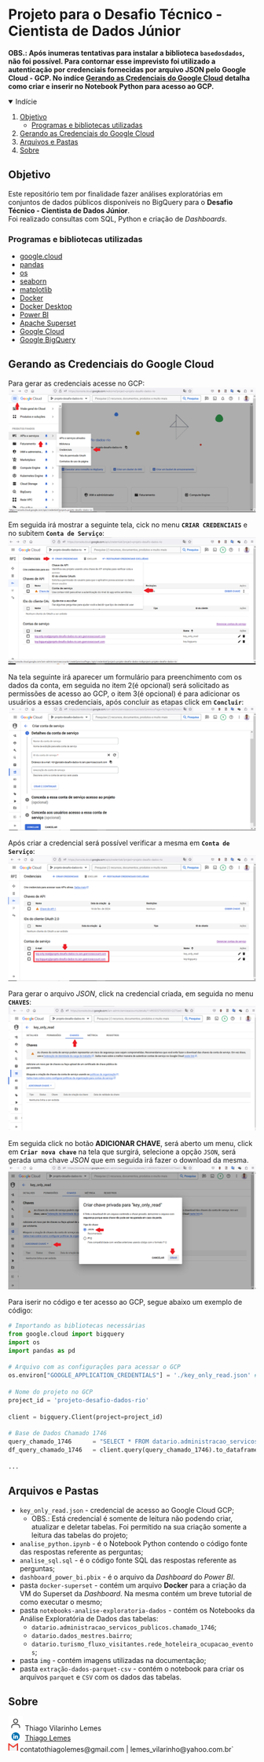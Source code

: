 # Projeto para o Desafio Técnico - Cientista de Dados Júnior

<b>OBS.: Após inumeras tentativas para instalar a biblioteca `basedosdados`, não foi possível. 
Para contornar esse imprevisto foi utilizado a autenticação por credenciais fornecidas por arquivo JSON pelo Google Cloud - GCP. No indíce <a href="#gerando-as-credenciais-do-google-cloud">Gerando as Credenciais do Google Cloud</a> detalha como criar e inserir no Notebook Python para acesso ao GCP.</b>

<!-- TABLE OF CONTENTS -->
<details open="open">
  <summary>Indície</summary>
  <ol>
    <li>
      <a href="#objetivo">Objetivo</a>
      <ul>
        <li><a href="#programas-e-bibliotecas-utilizadas">Programas e bibliotecas utilizadas</a></li>
      </ul>
    </li>
    <li>
      <a href="#gerando-as-credenciais-do-google-cloud">Gerando as Credenciais do Google Cloud</a>
    </li>
    <li>
      <a href="#arquivos-e-pastas">Arquivos e Pastas</a>
    </li>
    <li>
      <a href="#sobre">Sobre</a>
    </li>
  </ol>
</details>

<!-- objetivo -->
## Objetivo

<p>Este repositório tem por finalidade fazer análises exploratórias em conjuntos de dados públicos disponíveis no BigQuery para o <b>Desafio Técnico - Cientista de Dados Júnior</b>.</br>
Foi realizado consultas com SQL, Python e criação de <i>Dashboards</i>.

<!-- programas-e-bibliotecas -->
### Programas e bibliotecas utilizadas

  * [google.cloud](https://cloud.google.com/python/docs/reference?hl=pt-br)
  * [pandas](https://pandas.pydata.org/)
  * [os](https://www.w3schools.com/python/module_os.asp)
  * [seaborn](https://seaborn.pydata.org/)
  * [matplotlib](https://matplotlib.org/)
  * [Docker](https://www.docker.com/)
  * [Docker Desktop](https://www.docker.com/products/docker-desktop/)
  * [Power BI](https://powerbi.microsoft.com/pt-br/landing/free-account/?ef_id=_k_CjwKCAiAlcyuBhBnEiwAOGZ2S-k76RCXAYzzEqjiEgV_YZV48Jq3MUpNIPobr1GC5PSdxyCXfY4LBRoC1DgQAvD_BwE_k_&OCID=AIDcmmk4cy2ahx_SEM__k_CjwKCAiAlcyuBhBnEiwAOGZ2S-k76RCXAYzzEqjiEgV_YZV48Jq3MUpNIPobr1GC5PSdxyCXfY4LBRoC1DgQAvD_BwE_k_&gad_source=1&gclid=CjwKCAiAlcyuBhBnEiwAOGZ2S-k76RCXAYzzEqjiEgV_YZV48Jq3MUpNIPobr1GC5PSdxyCXfY4LBRoC1DgQAvD_BwE)
  * [Apache Superset](https://superset.apache.org/)
  * [Google Cloud](https://cloud.google.com)
  * [Google BigQuery](https://cloud.google.com/bigquery/)
  
  <!-- Para gerar as credenciais de acesso no GCP -->
## Gerando as Credenciais do Google Cloud

Para gerar as credenciais acesse no GCP:
<img src="./img/key_json_01.png">

Em seguida irá mostrar a seguinte tela, cick no menu <b>`CRIAR CREDENCIAIS`</b> e no subitem <b>`Conta de Serviço`</b>:
<img src="./img/key_json_03.png">

Na tela seguinte irá aparecer um formulário para preenchimento com os dados da conta, em seguida no item 2(é opcional) será solicitado as permissões de acesso ao GCP, o item 3(é opcional) é para adicionar os usuários a essas credenciais, após concluir as etapas click em <b>`Concluir`</b>:
<img src="./img/key_json_04.png">

Após criar a credencial será possível verificar a mesma em <b>`Conta de Serviço`</b>:
<img src="./img/key_json_05.png">

Para gerar o arquivo <i>JSON</i>, click na credencial criada, em seguida no menu <b>`CHAVES`</b>:
<img src="./img/key_json_06.png">

Em seguida click no botão <b>ADICIONAR CHAVE</b>, será aberto um menu, click em <b>`Criar nova chave`</b> na tela que surgirá, selecione a opção `JSON`, será  gerada uma chave <i>JSON</i> que em seguida irá fazer o download da mesma. 
<img src="./img/key_json_07.png">

Para iserir no código e ter acesso ao GCP, segue abaixo um exemplo de código:

```python
# Importando as bibliotecas necessárias
from google.cloud import bigquery
import os
import pandas as pd

# Arquivo com as configurações para acessar o GCP
os.environ["GOOGLE_APPLICATION_CREDENTIALS"] = './key_only_read.json' # key_only_read.json é a credencial gerada pelo GCP que está localizada na raiz do projeto

# Nome do projeto no GCP
project_id = 'projeto-desafio-dados-rio'

client = bigquery.Client(project=project_id)

# Base de Dados Chamado 1746
query_chamado_1746      = "SELECT * FROM datario.administracao_servicos_publicos.chamado_1746 LIMIT 50000;"
df_query_chamado_1746   = client.query(query_chamado_1746).to_dataframe()

...
```

<!-- arquivos-e-pastas -->
## Arquivos e Pastas

  * `key_only_read.json` - credencial de acesso ao Google Cloud GCP;
    - OBS.: Está credencial é somente de leitura não podendo criar, atualizar e deletar tabelas. Foi permitido na sua criação somente a leitura das tabelas do projeto;
  * `analise_python.ipynb` - é o Notebook Python contendo o código fonte das respostas referente as perguntas;
  * `analise_sql.sql` - é o código fonte SQL das respostas referente as perguntas;
  * `dashboard_power_bi.pbix` - é o arquivo da <i>Dashboard</i> do <i>Power BI</i>.
  * pasta `docker-superset` - contém um arquivo <b>Docker</b> para a criação da VM do Superset da <i>Dashboard</i>. Na mesma contém um breve tutorial de como executar o mesmo;
  * pasta `notebooks-analise-exploratoria-dados` - contém os Notebooks da Análise Exploratória de Dados das tabelas:
    - `datario.administracao_servicos_publicos.chamado_1746`;
    - `datario.dados_mestres.bairro`;
    - `datario.turismo_fluxo_visitantes.rede_hoteleira_ocupacao_eventos`;
  * pasta `img` - contém imagens utilizadas na documentação;
  * pasta `extração-dados-parquet-csv` - contém o notebook para criar os arquivos `parquet` e `CSV` com os dados das tabelas. 

  <!-- sobre -->
## Sobre

<img src="./img/person.png" width='30px'> 
Thiago Vilarinho Lemes<br>
<img src="./img/likedin.png" width='30px'> <a href="https://www.linkedin.com/in/thiago-v-lemes-b1232727">Thiago Lemes</a><br>
<img src="./img/email.png" width='20px'> contatothiagolemes@gmail.com | lemes_vilarinho@yahoo.com.br`
